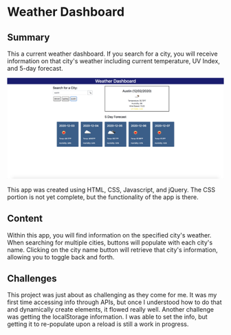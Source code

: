 <h1>
    Weather Dashboard
</h1>

<h2>
    Summary
</h2>

<p>
    This a current weather dashboard. If you search for a city, you will receive information on that city's weather including current temperature, UV Index, and 5-day forecast.
</p>

<img src="Screen Shot 2020-12-02 at 5.55.57 PM.png">



<p>
    This app was created using HTML, CSS, Javascript, and jQuery. The CSS portion is not yet complete, but the functionality of the app is there.
</p>

<h2>
    Content
</h2>

<p>
    Within this app, you will find information on the specified city's weather. When searching for multiple cities, buttons will populate with each city's name. Clicking on the city name button will retrieve that city's information, allowing you to toggle back and forth.
</p>

<h2>
    Challenges
</h2>

<p>
    This project was just about as challenging as they come for me. It was my first time accessing info through APIs, but once I understood how to do that and dynamically create elements, it flowed really well. Another challenge was getting the localStorage information. I was able to set the info, but getting it to re-populate upon a reload is still a work in progress.
</p>